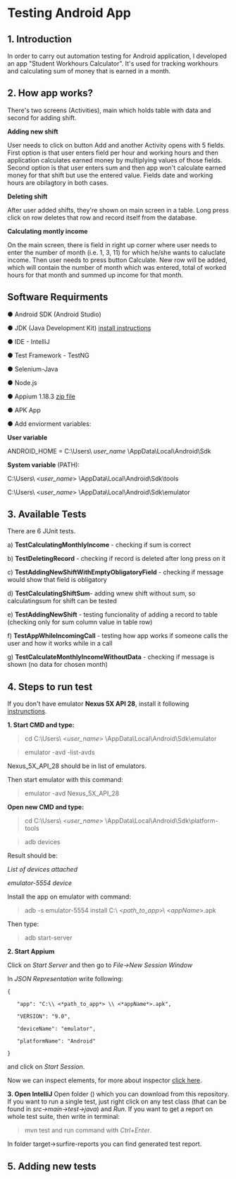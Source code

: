# Testing Android App

## 1. Introduction 
In order to carry out automation testing for Android application, I developed an app "Student Workhours Calculator".
It's used for tracking workhours and calculating sum of money that is earned in a month. 

## 2. How app works?
There's two screens (Activities), main which holds table with data and second for adding shift.  

**Adding new shift**

User needs to click on button Add and another Activity opens with 5 fields.
First option is that user enters field per hour and working hours and then application calculates earned money by multiplying values of those fields. 
Second option is that user enters sum and then app won't calculate earned money for that shift but use the entered value. 
Fields date and working hours are obilagtory in both cases. 

**Deleting shift**

After user added shifts, they're shown on main screen in a table. Long press click on row deletes that row and record
itself from the database.

**Calculating montly income**

On the main screen, there is field in right up corner where user needs to enter the number of month (i.e. 1, 3, 11) for which he/she wants to caluclate income. Then user needs to press button Calculate. New row will be added, which will contain the number of month which was entered, 
total of worked hours for that month and summed up income for that month. 

## Software Requirments 
● Android SDK (Android Studio) 

● JDK (Java Development Kit) [install instructions](https://codenotfound.com/java-download-install-jdk-8-windows.html)

● IDE - IntelliJ

● Test Framework - TestNG

● Selenium-Java 

● Node.js 

● Appium 1.18.3 [zip file](Appium-windows-1.18.3.zip)

● APK App 

● Add enviorment variables: 

**User variable**

ANDROID_HOME = C:\Users\ *user_name* \AppData\Local\Android\Sdk

**System variable** (PATH):

C:\Users\ <*user_name*> \AppData\Local\Android\Sdk\tools

C:\Users\ <*user_name*> \AppData\Local\Android\Sdk\emulator

## 3. Available Tests 
There are 6 JUnit tests.

a) **TestCalculatingMonthlyIncome** - checking if sum is correct	

b) **TestDeletingRecord** - checking if record is deleted after long press on it	

c) **TestAddingNewShiftWithEmptyObligatoryField** - checking if message would show that field is obligatory

d) **TestCalculatingShiftSum**- adding wnew shift without sum, so calculatingsum for shift can be tested

e) **TestAddingNewShift** - testing funcionality of adding a record to table (checking only for sum column value in table row)	

f) **TestAppWhileIncomingCall** - testing how app works if someone calls the user and how it works while in a call	

g) **TestCalculateMonthlyIncomeWithoutData** - checking if message is shown (no data for chosen month)

## 4. Steps to run test
If you don't have emulator **Nexus 5X API 28**, install it following [instrunctions](https://developer.android.com/studio/run/managing-avds).

**1. Start CMD and type:**
>cd C:\Users\ <*user_name*> \AppData\Local\Android\Sdk\emulator

>emulator -avd -list-avds 

Nexus_5X_API_28 should be in list of emulators.

Then start emulator with this command:
>emulator -avd Nexus_5X_API_28
 
**Open new CMD and type:**
>cd C:\Users\ <*user_name*> \AppData\Local\Android\Sdk\platform-tools

>adb devices

Result should be:

*List of devices attached*

*emulator-5554 device*

Install the app on emulator with command:
>adb -s emulator-5554 install C:\ <*path_to_app*>\ <*appName*>.apk

Then type:
>adb start-server

**2. Start Appium**

Click on *Start Server* and then go to *File->New Session Window*

In *JSON Representation* write following:

    {

       "app": "C:\\ <*path_to_app*> \\ <*appName*>.apk",

       "VERSION": "9.0",

       "deviceName": "emulator",

       "platformName": "Android"
 
    }
and click on *Start Session*.

Now we can inspect elements, for more about inspector [click here](https://blog.knoldus.com/finding-elements-using-appium-inspector/).

**3. Open IntelliJ**
Open folder () which you can download from this repository.
If you want to run a single test, just right click on any test class (that can be found in *src->main->test->java*) and *Run*.
If you want to get a report on whole test suite, then write in terminal:
>mvn test 
and run command with *Ctrl+Enter*. 

In folder target->surfire-reports you can find generated test report.

## 5. Adding new tests
